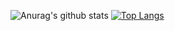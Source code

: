 ![Anurag's github stats](https://github-readme-stats.vercel.app/api?username=0hag1&theme=radical&show_icons=true&count_private=true&include_all_commits=true)
[![Top Langs](https://github-readme-stats.vercel.app/api/top-langs/?username=0hag1&langs_count=8)](https://github.com/anuraghazra/github-readme-stats)
